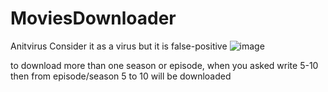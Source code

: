# MoviesDownloader

Anitvirus Consider it as a virus but it is false-positive 
![image](https://user-images.githubusercontent.com/61450444/166667040-b6335796-afdd-429c-9c14-d32290af0d39.png)


to download more than one season or episode, when you asked write 5-10 then from episode/season 5 to 10 will be downloaded
